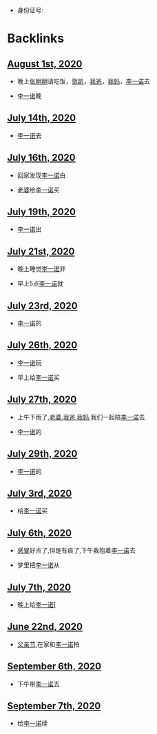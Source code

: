 - 身份证号:

# Backlinks
## [August 1st, 2020](<August 1st, 2020.md>)
- 晚上[张明明](<张明明.md>)请吃饭，[贺凯](<贺凯.md>)，[我爸](<我爸.md>)，[我妈](<我妈.md>)，[李一诺](<李一诺.md>)去

- [李一诺](<李一诺.md>)晚

## [July 14th, 2020](<July 14th, 2020.md>)
- [李一诺](<李一诺.md>)去

## [July 16th, 2020](<July 16th, 2020.md>)
- 回家发现[李一诺](<李一诺.md>)白

- [老婆](<老婆.md>)给[李一诺](<李一诺.md>)买

## [July 19th, 2020](<July 19th, 2020.md>)
- [李一诺](<李一诺.md>)出

## [July 21st, 2020](<July 21st, 2020.md>)
- 晚上睡觉[李一诺](<李一诺.md>)非

- 早上5点[李一诺](<李一诺.md>)就

## [July 23rd, 2020](<July 23rd, 2020.md>)
- [李一诺](<李一诺.md>)的

## [July 26th, 2020](<July 26th, 2020.md>)
- [李一诺](<李一诺.md>)玩

- 早上给[李一诺](<李一诺.md>)买

## [July 27th, 2020](<July 27th, 2020.md>)
- 上午下雨了,[老婆](<老婆.md>),[我爸](<我爸.md>),[我妈](<我妈.md>),我们一起陪[李一诺](<李一诺.md>)去

- [李一诺](<李一诺.md>)的

## [July 29th, 2020](<July 29th, 2020.md>)
- [李一诺](<李一诺.md>)的

## [July 3rd, 2020](<July 3rd, 2020.md>)
- 给[李一诺](<李一诺.md>)买

## [July 6th, 2020](<July 6th, 2020.md>)
- [感冒](<感冒.md>)好点了,但是有痰了,下午我抱着[李一诺](<李一诺.md>)去

- 梦里把[李一诺](<李一诺.md>)从

## [July 7th, 2020](<July 7th, 2020.md>)
- 晚上给[李一诺](<李一诺.md>)[

## [June 22nd, 2020](<June 22nd, 2020.md>)
- [父亲节](<父亲节.md>),在家和[李一诺](<李一诺.md>)拍

## [September 6th, 2020](<September 6th, 2020.md>)
- 下午带[李一诺](<李一诺.md>)去

## [September 7th, 2020](<September 7th, 2020.md>)
- 给[李一诺](<李一诺.md>)续

